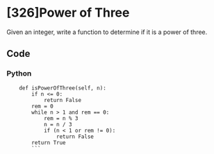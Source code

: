 # [326]Power of Three

Given an integer, write a function to determine if it is a power of three.

## Code

### Python
```class Solution(object):
    def isPowerOfThree(self, n):
        if n <= 0:
            return False
        rem = 0
        while n > 1 and rem == 0:
            rem = n % 3
            n = n / 3
            if (n < 1 or rem != 0):
                return False
        return True
        ```



